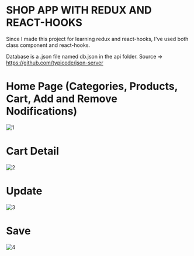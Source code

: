 # SHOP APP WITH REDUX AND REACT-HOOKS

Since I made this project for learning redux and react-hooks, I've used both class component and react-hooks.

Database is a .json file named db.json in the api folder. Source => https://github.com/typicode/json-server

# Home Page (Categories, Products, Cart, Add and Remove Nodifications)
![1](https://user-images.githubusercontent.com/72259867/156246465-21c97bbe-83ff-47c1-a8c7-f9c29c93fb35.png)

# Cart Detail
![2](https://user-images.githubusercontent.com/72259867/156246732-0dad875f-5806-477e-9b88-4dc462853acc.png)

# Update
![3](https://user-images.githubusercontent.com/72259867/156246765-e674f2cf-c273-4317-b4bd-30b488457159.png)

# Save
![4](https://user-images.githubusercontent.com/72259867/156246784-4a4bcdb8-7a47-4d18-92a8-cd4b030ef5ee.png)
